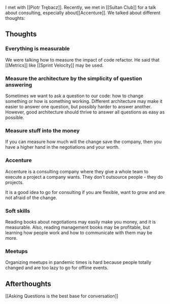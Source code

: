 I met with [[Piotr Trębacz]].
Recently, we met in [[Sultan Club]] for a talk about consulting, especially about[[Accenture]].
We talked about different thoughts:

## Thoughts

### Everything is measurable

We were talking how to measure the impact of code refactor.
He said that [[Metrics]] like [[Sprint Velocity]] may be used.

### Measure the architecture by the simplicity of question answering

Sometimes we want to ask a question to our code: how to change something or how is something working. Different architecture may make it easier to answer one question, but possibly harder to answer another. However, good architecture should thrive to answer all questions as easy as possible.

### Measure stuff into the money

If you can measure how much will the change save the company,
then you have a higher hand in the negotiations and your worth.

### Accenture

Accenture is a consulting company where they give a whole team to execute a project a company wants. They don't outsource people - they do projects.

It is a good idea to go for consulting if you are flexible, want to grow and are not afraid of the change.

### Soft skills

Reading books about negotiations may easily make you money, and it is measurable.
Also, reading management books may be profitable, but learning how people work and how to communicate with them may be more.

### Meetups

Organizing meetups in pandemic times is hard because people totally changed and are too lazy to go for offline events.

## Afterthoughts
[[Asking Questions is the best base for conversation]]